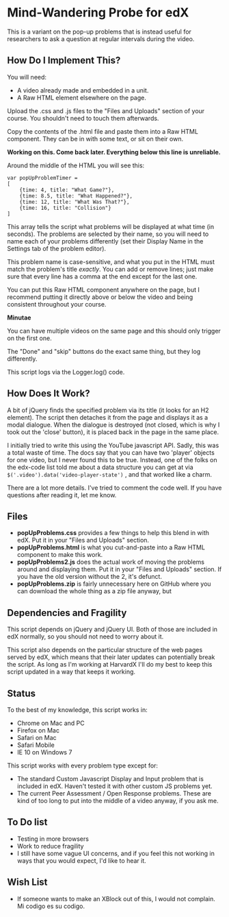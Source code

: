 Mind-Wandering Probe for edX
====================

This is a variant on the pop-up problems that is instead useful for researchers to ask a question at regular intervals during the video. 


How Do I Implement This?
--------

You will need: 

* A video already made and embedded in a unit. 
* A Raw HTML element elsewhere on the page.

Upload the .css and .js files to the "Files and Uploads" section of your course. You shouldn't need to touch them afterwards.

Copy the contents of the .html file and paste them into a Raw HTML component. They can be in with some text, or sit on their own.

**Working on this. Come back later. Everything below this line is unreliable.**


Around the middle of the HTML you will see this:

```
var popUpProblemTimer = 
[
    {time: 4, title: "What Game?"},
    {time: 8.5, title: "What Happened?"},
    {time: 12, title: "What Was That?"},
    {time: 16, title: "Collision"}
]
```
  
This array tells the script what problems will be displayed at what time (in seconds). The problems are selected by their name, so you will need to name each of your problems differently (set their Display Name in the Settings tab of the problem editor).

This problem name is case-sensitive, and what you put in the HTML must match the problem's title *exactly*. You can add or remove lines; just make sure that every line has a comma at the end except for the last one.

You can put this Raw HTML component anywhere on the page, but I recommend putting it directly above or below the video and being consistent throughout your course.

**Minutae**

You can have multiple videos on the same page and this should only trigger on the first one.

The "Done" and "skip" buttons do the exact same thing, but they log differently.

This script logs via the Logger.log() code.

How Does It Work?
--------

A bit of jQuery finds the specified problem via its title (it looks for an H2 element). The script then detaches it from the page and displays it as a modal dialogue. When the dialogue is destroyed (not closed, which is why I took out the 'close' button), it is placed back in the page in the same place.

I initially tried to write this using the YouTube javascript API. Sadly, this was a total waste of time. The docs say that you can have two 'player' objects for one video, but I never found this to be true. Instead, one of the folks on the edx-code list told me about a data structure you can get at via `$('.video').data('video-player-state')` , and that worked like a charm.

There are a lot more details. I've tried to comment the code well. If you have questions after reading it, let me know.

Files
--------

* **popUpProblems.css** provides a few things to help this blend in with edX. Put it in your "Files and Uploads" section.
* **popUpProblems.html** is what you cut-and-paste into a Raw HTML component to make this work.
* **popUpProblems2.js** does the actual work of moving the problems around and displaying them. Put it in your "Files and Uploads" section. If you have the old version without the 2, it's defunct.
* **popUpProblems.zip** is fairly unnecessary here on GitHub where you can download the whole thing as a zip file anyway, but 

Dependencies and Fragility
--------------

This script depends on jQuery and jQuery UI. Both of those are included in edX normally, so you should not need to worry about it.

This script also depends on the particular structure of the web pages served by edX, which means that their later updates can potentially break the script. As long as I'm working at HarvardX I'll do my best to keep this script updated in a way that keeps it working.

Status
------

To the best of my knowledge, this script works in:

* Chrome on Mac and PC
* Firefox on Mac
* Safari on Mac
* Safari Mobile
* IE 10 on Windows 7

This script works with every problem type except for:

* The standard Custom Javascript Display and Input problem that is included in edX. Haven't tested it with other custom JS problems yet.
* The current Peer Assessment / Open Response problems. These are kind of too long to put into the middle of a video anyway, if you ask me.

To Do list
-----------

* Testing in more browsers
* Work to reduce fragility
* I still have some vague UI concerns, and if you feel this not working in ways that you would expect, I'd like to hear it.

Wish List
----------

* If someone wants to make an XBlock out of this, I would not complain. Mi codigo es su codigo.